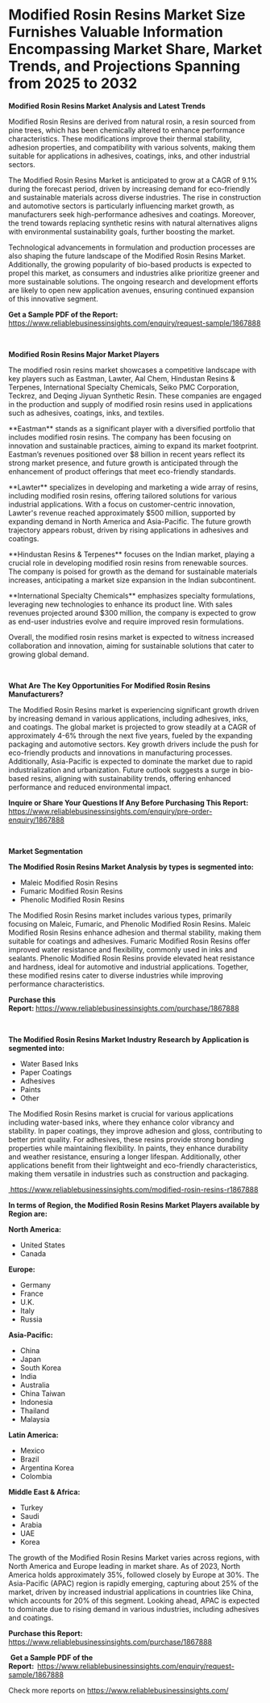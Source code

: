 <p><h1>Modified Rosin Resins Market Size Furnishes Valuable Information Encompassing Market Share, Market Trends, and Projections Spanning from 2025 to 2032</h1></p><p><strong>Modified Rosin Resins Market Analysis and Latest Trends</strong></p>
<p><p>Modified Rosin Resins are derived from natural rosin, a resin sourced from pine trees, which has been chemically altered to enhance performance characteristics. These modifications improve their thermal stability, adhesion properties, and compatibility with various solvents, making them suitable for applications in adhesives, coatings, inks, and other industrial sectors. </p><p>The Modified Rosin Resins Market is anticipated to grow at a CAGR of 9.1% during the forecast period, driven by increasing demand for eco-friendly and sustainable materials across diverse industries. The rise in construction and automotive sectors is particularly influencing market growth, as manufacturers seek high-performance adhesives and coatings. Moreover, the trend towards replacing synthetic resins with natural alternatives aligns with environmental sustainability goals, further boosting the market.</p><p>Technological advancements in formulation and production processes are also shaping the future landscape of the Modified Rosin Resins Market. Additionally, the growing popularity of bio-based products is expected to propel this market, as consumers and industries alike prioritize greener and more sustainable solutions. The ongoing research and development efforts are likely to open new application avenues, ensuring continued expansion of this innovative segment.</p></p>
<p><strong>Get a Sample PDF of the Report:&nbsp;</strong> <a href="https://www.reliablebusinessinsights.com/enquiry/request-sample/1867888?utm_campaign=100&utm_medium=2&utm_source=Github&utm_content=ia&utm_term=04022025&utm_id=modified-rosin-resins">https://www.reliablebusinessinsights.com/enquiry/request-sample/1867888</a></p>
<p>&nbsp;</p>
<p><strong>Modified Rosin Resins Major Market Players</strong></p>
<p><p>The modified rosin resins market showcases a competitive landscape with key players such as Eastman, Lawter, Aal Chem, Hindustan Resins & Terpenes, International Specialty Chemicals, Seiko PMC Corporation, Teckrez, and Deqing Jiyuan Synthetic Resin. These companies are engaged in the production and supply of modified rosin resins used in applications such as adhesives, coatings, inks, and textiles.</p><p>**Eastman** stands as a significant player with a diversified portfolio that includes modified rosin resins. The company has been focusing on innovation and sustainable practices, aiming to expand its market footprint. Eastman’s revenues positioned over $8 billion in recent years reflect its strong market presence, and future growth is anticipated through the enhancement of product offerings that meet eco-friendly standards.</p><p>**Lawter** specializes in developing and marketing a wide array of resins, including modified rosin resins, offering tailored solutions for various industrial applications. With a focus on customer-centric innovation, Lawter's revenue reached approximately $500 million, supported by expanding demand in North America and Asia-Pacific. The future growth trajectory appears robust, driven by rising applications in adhesives and coatings.</p><p>**Hindustan Resins & Terpenes** focuses on the Indian market, playing a crucial role in developing modified rosin resins from renewable sources. The company is poised for growth as the demand for sustainable materials increases, anticipating a market size expansion in the Indian subcontinent.</p><p>**International Specialty Chemicals** emphasizes specialty formulations, leveraging new technologies to enhance its product line. With sales revenues projected around $300 million, the company is expected to grow as end-user industries evolve and require improved resin formulations.</p><p>Overall, the modified rosin resins market is expected to witness increased collaboration and innovation, aiming for sustainable solutions that cater to growing global demand.</p></p>
<p>&nbsp;</p>
<p><strong>What Are The Key Opportunities For Modified Rosin Resins Manufacturers?</strong></p>
<p><p>The Modified Rosin Resins market is experiencing significant growth driven by increasing demand in various applications, including adhesives, inks, and coatings. The global market is projected to grow steadily at a CAGR of approximately 4-6% through the next five years, fueled by the expanding packaging and automotive sectors. Key growth drivers include the push for eco-friendly products and innovations in manufacturing processes. Additionally, Asia-Pacific is expected to dominate the market due to rapid industrialization and urbanization. Future outlook suggests a surge in bio-based resins, aligning with sustainability trends, offering enhanced performance and reduced environmental impact.</p></p>
<p><strong>Inquire or Share Your Questions If Any Before Purchasing This Report:</strong> <a href="https://www.reliablebusinessinsights.com/enquiry/pre-order-enquiry/1867888?utm_campaign=100&utm_medium=2&utm_source=Github&utm_content=ia&utm_term=04022025&utm_id=modified-rosin-resins">https://www.reliablebusinessinsights.com/enquiry/pre-order-enquiry/1867888</a></p>
<p>&nbsp;</p>
<p><strong>Market Segmentation</strong></p>
<p><strong>The Modified Rosin Resins Market Analysis by types is segmented into:</strong></p>
<p><ul><li>Maleic Modified Rosin Resins</li><li>Fumaric Modified Rosin Resins</li><li>Phenolic Modified Rosin Resins</li></ul></p>
<p><p>The Modified Rosin Resins market includes various types, primarily focusing on Maleic, Fumaric, and Phenolic Modified Rosin Resins. Maleic Modified Rosin Resins enhance adhesion and thermal stability, making them suitable for coatings and adhesives. Fumaric Modified Rosin Resins offer improved water resistance and flexibility, commonly used in inks and sealants. Phenolic Modified Rosin Resins provide elevated heat resistance and hardness, ideal for automotive and industrial applications. Together, these modified resins cater to diverse industries while improving performance characteristics.</p></p>
<p><strong>Purchase this Report:&nbsp;</strong><a href="https://www.reliablebusinessinsights.com/purchase/1867888?utm_campaign=100&utm_medium=2&utm_source=Github&utm_content=ia&utm_term=04022025&utm_id=modified-rosin-resins">https://www.reliablebusinessinsights.com/purchase/1867888</a></p>
<p>&nbsp;</p>
<p><strong>The Modified Rosin Resins Market Industry Research by Application is segmented into:</strong></p>
<p><ul><li>Water Based Inks</li><li>Paper Coatings</li><li>Adhesives</li><li>Paints</li><li>Other</li></ul></p>
<p><p>The Modified Rosin Resins market is crucial for various applications including water-based inks, where they enhance color vibrancy and stability. In paper coatings, they improve adhesion and gloss, contributing to better print quality. For adhesives, these resins provide strong bonding properties while maintaining flexibility. In paints, they enhance durability and weather resistance, ensuring a longer lifespan. Additionally, other applications benefit from their lightweight and eco-friendly characteristics, making them versatile in industries such as construction and packaging.</p></p>
<p><a href="https://www.reliablebusinessinsights.com/modified-rosin-resins-r1867888?utm_campaign=100&utm_medium=2&utm_source=Github&utm_content=ia&utm_term=04022025&utm_id=modified-rosin-resins">&nbsp;https://www.reliablebusinessinsights.com/modified-rosin-resins-r1867888</a></p>
<p><strong>In terms of Region, the Modified Rosin Resins Market Players available by Region are:</strong></p>
<p>
    <p> <strong> North America: </strong>
        <ul>
            <li>United States</li>
            <li>Canada</li>
        </ul>
        </p> 
    <p> <strong> Europe: </strong>
        <ul>
            <li>Germany</li>
            <li>France</li>
            <li>U.K.</li>
            <li>Italy</li>
            <li>Russia</li>
        </ul>
        </p> 
    <p> <strong> Asia-Pacific: </strong>
        <ul>
            <li>China</li>
            <li>Japan</li>
            <li>South Korea</li>
            <li>India</li>
            <li>Australia</li>
            <li>China Taiwan</li>
            <li>Indonesia</li>
            <li>Thailand</li>
            <li>Malaysia</li>
        </ul>
        </p> 
    <p> <strong> Latin America: </strong>
        <ul>
            <li>Mexico</li>
            <li>Brazil</li>
            <li>Argentina Korea</li>
            <li>Colombia</li>
        </ul>
        </p> 
    <p> <strong> Middle East & Africa: </strong>
        <ul>
            <li>Turkey</li>
            <li>Saudi</li>
            <li>Arabia</li>
            <li>UAE</li>
            <li>Korea</li>
        </ul>
    </p>
    </p>
<p><p>The growth of the Modified Rosin Resins Market varies across regions, with North America and Europe leading in market share. As of 2023, North America holds approximately 35%, followed closely by Europe at 30%. The Asia-Pacific (APAC) region is rapidly emerging, capturing about 25% of the market, driven by increased industrial applications in countries like China, which accounts for 20% of this segment. Looking ahead, APAC is expected to dominate due to rising demand in various industries, including adhesives and coatings.</p></p>
<p><strong>Purchase this Report: </strong><a href="https://www.reliablebusinessinsights.com/purchase/1867888?utm_campaign=100&utm_medium=2&utm_source=Github&utm_content=ia&utm_term=04022025&utm_id=modified-rosin-resins">https://www.reliablebusinessinsights.com/purchase/1867888</a></p>
<p>&nbsp;<strong>Get a Sample PDF of the Report:&nbsp;&nbsp;</strong><a href="https://www.reliablebusinessinsights.com/enquiry/request-sample/1867888?utm_campaign=100&utm_medium=2&utm_source=Github&utm_content=ia&utm_term=04022025&utm_id=modified-rosin-resins">https://www.reliablebusinessinsights.com/enquiry/request-sample/1867888</a></p>
<p><strong></strong></p>
<p>Check more reports on <a href="https://www.reliablebusinessinsights.com/?utm_campaign=100&utm_medium=2&utm_source=Github&utm_content=ia&utm_term=04022025&utm_id=modified-rosin-resins">https://www.reliablebusinessinsights.com/</a></p>